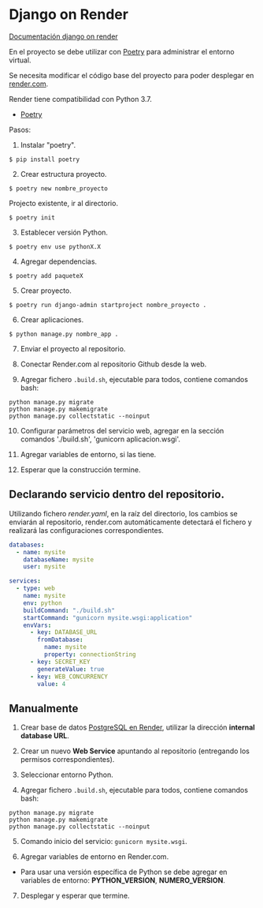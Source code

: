 # Django on Render

[Documentación django on render](https://render.com/docs/deploy-django#create-a-django-project)

En el proyecto se debe utilizar con [Poetry](https://python-poetry.org/) para administrar el entorno virtual.

Se necesita modificar el código base del proyecto para poder desplegar en [render.com](https://render.com).

Render tiene compatibilidad con Python 3.7.


* [Poetry](poetry.md)


Pasos:

1. Instalar "poetry".

```
$ pip install poetry
```


2. Crear estructura proyecto.

```
$ poetry new nombre_proyecto
```

Projecto existente, ir al directorio.
```
$ poetry init
```


3. Establecer versión Python.

```
$ poetry env use pythonX.X
```


4. Agregar dependencias.

```
$ poetry add paqueteX
```


5. Crear proyecto.

```
$ poetry run django-admin startproject nombre_proyecto .
```


6. Crear aplicaciones.

```
$ python manage.py nombre_app .
```

7. Enviar el proyecto al repositorio.

8. Conectar Render.com al repositorio Github desde la web.

9. Agregar fichero `.build.sh`, ejecutable para todos, contiene comandos bash:
```
python manage.py migrate
python manage.py makemigrate
python manage.py collectstatic --noinput
```

10. Configurar parámetros del servicio web, agregar en la sección comandos './build.sh', 'gunicorn aplicacion.wsgi'.

11. Agregar variables de entorno, si las tiene.

12. Esperar que la construcción termine.



## Declarando servicio dentro del repositorio.

Utilizando fichero *render.yaml*, en la raíz del directorio, los cambios se enviarán al repositorio, render.com automáticamente detectará el fichero y realizará las configuraciones correspondientes.

```YAML
databases:
  - name: mysite
    databaseName: mysite
    user: mysite

services:
  - type: web
    name: mysite
    env: python
    buildCommand: "./build.sh"
    startCommand: "gunicorn mysite.wsgi:application"
    envVars:
      - key: DATABASE_URL
        fromDatabase:
          name: mysite
          property: connectionString
      - key: SECRET_KEY
        generateValue: true
      - key: WEB_CONCURRENCY
        value: 4
```


## Manualmente

1. Crear base de datos [PostgreSQL en Render](https://render.com/docs/databases), utilizar la dirección **internal database URL**.

2. Crear un nuevo **Web Service** apuntando al repositorio (entregando los permisos correspondientes).

3. Seleccionar entorno Python.

4. Agregar fichero `.build.sh`, ejecutable para todos, contiene comandos bash:
```
python manage.py migrate
python manage.py makemigrate
python manage.py collectstatic --noinput
```

5. Comando inicio del servicio: `gunicorn mysite.wsgi`.

6. Agregar variables de entorno en Render.com.
  * Para usar una versión específica de Python se debe agregar en variables de entorno: **PYTHON_VERSION**, **NUMERO_VERSION**. 

7. Desplegar y esperar que termine.

